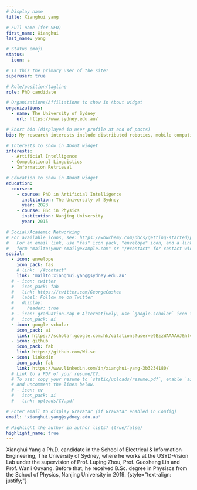 ```yaml
---
# Display name
title: Xianghui yang

# Full name (for SEO)
first_name: Xianghui
last_name: yang

# Status emoji
status:
  icon: ☕️

# Is this the primary user of the site?
superuser: true

# Role/position/tagline
role: PhD candidate

# Organizations/Affiliations to show in About widget
organizations:
  - name: The University of Sydney
    url: https://www.sydney.edu.au/

# Short bio (displayed in user profile at end of posts)
bio: My research interests include distributed robotics, mobile computing and programmable matter.

# Interests to show in About widget
interests:
  - Artificial Intelligence
  - Computational Linguistics
  - Information Retrieval

# Education to show in About widget
education:
  courses:
    - course: PhD in Artificial Intelligence
      institution: The University of Sydney
      year: 2023
    - course: BSc in Physics
      institution: Nanjing University
      year: 2015

# Social/Academic Networking
# For available icons, see: https://wowchemy.com/docs/getting-started/page-builder/#icons
#   For an email link, use "fas" icon pack, "envelope" icon, and a link in the
#   form "mailto:your-email@example.com" or "/#contact" for contact widget.
social:
  - icon: envelope
    icon_pack: fas
    # link: '/#contact'
    link: 'mailto:xianghui.yang@sydney.edu.au'
  # - icon: twitter
  #   icon_pack: fab
  #   link: https://twitter.com/GeorgeCushen
  #   label: Follow me on Twitter
  #   display:
  #     header: true
  # - icon: graduation-cap # Alternatively, use `google-scholar` icon from `ai` icon pack
  #   icon_pack: ai
  - icon: google-scholar
    icon_pack: ai
    link: https://scholar.google.com.hk/citations?user=e9EzzWAAAAAJ&hl=zh-CN
  - icon: github
    icon_pack: fab
    link: https://github.com/Wi-sc
  - icon: linkedin
    icon_pack: fab
    link: https://www.linkedin.com/in/xianghui-yang-3b3234180/
  # Link to a PDF of your resume/CV.
  # To use: copy your resume to `static/uploads/resume.pdf`, enable `ai` icons in `params.yaml`,
  # and uncomment the lines below.
  # - icon: cv
  #   icon_pack: ai
  #   link: uploads/CV.pdf

# Enter email to display Gravatar (if Gravatar enabled in Config)
email: 'xianghui.yang@sydney.edu.au'

# Highlight the author in author lists? (true/false)
highlight_name: true
---
```


Xianghui Yang a Ph.D. candidate in the School of Electrical & Information Engineering, The University of Sydney, where he works at the USYD-Vision Lab under the supervision of Prof. Luping Zhou, Prof. Guosheng Lin and Prof. Wanli Ouyang. Before that, he received B.Sc. degree in Physiscs from the School of Physics, Nanjing University in 2019.
{style="text-align: justify;"}
